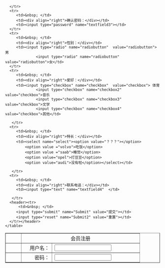 <!--实例-->
<html>
<head>
  <title> 表单应用 </title>
  <link rel="stylesheet" type="text/css" href="biaodan.css">
</head>

<body>
<div class="container">
  <form name="form1"  method="post"  action="">
    <table width="408" border="1" align="center">
       <tr>
          <td width="34" height="32"> &nbsp; </td>
          <td colspan="2" align="center"> 会员注册  </td>
       </tr>
      <tr>
         <td>&nbsp; </td>
         <td width="83"><div align="right">用户名：</div></td>
         <td width="269"><input type="text" name="textfield"></td>
      </tr>
      <tr>
         <td>&nbsp; </td>
         <td><div align="right">密码：</div></td>
         <td><input type="password" name="textfield2"></td>
         
      </tr>
      <tr>
         <td>&nbsp; </td>
         <td><div align="right">确认密码：</div></td>
         <td><input type="password" name="textfield3"></td>
      </tr>
      <tr>
         <td>&nbsp; </td>
         <td><div align="right">性别：</div></td>
         <td><input type="radio" name="radiobutton"  value="radiobutton"> 男
                  <input type="radio" name="radiobutton"  value="radiobutton">女</td>
      </tr>
      <tr>
         <td>&nbsp; </td>
         <td><div align="right">爱好：</div></td>
         <td><input type="checkbox" name="checkbox"  value="checkbox"> 体育
                  <input type="checkbox" name="checkbox2"  value="checkbox">音乐
                  <input type="checkbox" name="checkbox3"  value="checkbox">文学
                  <input type="checkbox" name="checkbox4"  value="checkbox">其他</td>

       </tr>
      <tr>
         <td>&nbsp; </td>
         <td><div align="right">特长：</div></td>
         <td><select name="select"><option value="？？？"></option>
             <option value ="volvo">吃饭</option>
             <option value ="saab">睡觉</option>
             <option value="opel">打豆豆</option>
             <option value="audi">没有啦</option></select></td>

       </tr>
      <tr>
         <td>&nbsp; </td>
         <td><div align="right">联系电话：</div></td>
         <td><input type="text" name="textfield4"  </td>

       </tr>
      <header><tr>
          <td>&nbsp; </td>
         <input type="submit" name="Submit" value="提交"></td>
         <input type="reset" name="Submit2" value="重置"></td>
      </tr></header>
    </table>
  </form>
</div>
 </body>
</html>

